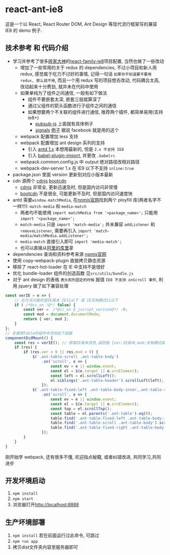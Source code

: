 # react-ant-ie8
这是一个以 React, React Router DOM, Ant Design 等现代流行框架写的兼容 IE8 的 demo 例子.

## 技术参考 和 代码介绍
* 学习并参考了很多[砖家大神](https://github.com/brickspert)的[react-family-ie8](https://github.com/brickspert/react-family-ie8)项目配置, 当然也做了一些改动
	* 增加了一些常用的关于 redux 的 dependencies, 不过小项目和新人用 redux, 感觉属于吃力不讨好的事情, 记得一句话 `如果你不知道要不要用 redux, 那么就不用`, 而且一个用 redux 写的项目想去改动, 代码耦合太高, 改动起来十分费劲, 就并未在代码中使用
	* 如果单纯为了组件之间通信, 一般有如下做法
		* 组件不要嵌套太深, 嵌套三层就算深了
		* 通过父组件的箭头函数进行子组件之间的通信
		* 如果想要两个不关联的组件进行通信, 推荐两个插件, 都简单易用(支持 ie8+)
			* [pubsub-js](https://www.npmjs.com/package/pubsub-js) 上面就有具体例子
			* [signals](https://www.npmjs.com/package/signals) [例子](https://github.com/millermedeiros/js-signals/wiki/Examples) 据说 facebook 就是用的这个
	* webpack 配置增加 less 支持
	* webpack 配置增加 ant design 系列的支持
		* 引入 [antd 1.x](http://1x.ant.design) 本想用最新的, 但是 `2.x 不支持 IE8`
		* 引入 [babel-plugin-import](https://www.npmjs.com/package/babel-plugin-import), 并更改 `.babelrc`
	* webpack.common.config.js 中 output 绝对路径改相对路径
	* webpack-dev-server 1.x 在 IE9 以下不支持 `inline:true`
* package.json 里面 version 更新到对应小版本最新
* cdn 源两个 [cdnjs](https://cdnjs.com) [bootcdn](http://www.bootcdn.cn)
	* [cdnjs](https://cdnjs.com) 非常全, 更新迅速及时, 但是国内访问非常慢
	* [bootcdn](http://www.bootcdn.cn) 不是很全, 可能更新不及时, 但是国内访问速度快
* antd 需要`window.matchMedia`, 在[npmjs官网](https://www.npmjs.com)找到两个 ployfill 库(两者名字不一样!!!): `match-media` 和 `media-match`
	* 两者均不能使用 `import matchMedia from '<package_name>';` 只能用 `import '<package_name>';`
	* `match-media` 只是 `import 'match-media';` 并未兼容 `addListener` 和 `removeListener`, 需要再引入 `import 'match-media/matchMedia.addListener';`
	* `media-match` 直接引入即可 `import 'media-match';`
	* 也可以直接从[阿里的库里](https://as.alipayobjects.com/g/component/??media-match/2.0.2/media.match.min.js)拿
* dependencies 查询和资料参考来源 [npmjs官网](https://www.npmjs.com)
* 使用 copy-webpack-plugin 直接拷贝静态资源
* 移除了 react-hot-loader 在 IE 中支持不是很好
* 优化 bundle-loader 组件的创造函数 见`src/utils/bundle.js`
* 对于 ant design 的表格 `表头和列固定的时候` 报错 `IE8 不支持 onScroll 事件`, 利用 jquery 做了如下兼容处理
```js
const verIE = e => {
	// 此方法只能检查IE版本 IE11以下 或 IE文档模式11以下
	if ( /*@cc_on !@*/ false) {
		const ver =  /*@cc_on @_jscript_version@*/ -0;
		const mod = document.documentMode;
		return { ver, mod };
	}
};
// 在使用Table的组件中添加如下函数
componentDidMount() {
	const res = verIE(); // 获取IE版本信息,返回值 {ver:IE版本,mod:文档模式版本}
	if (res) {
		if (res.ver < 9 || res.mod < 9) {
			$('.ant-table-scroll .ant-table-body')
				.on('scroll', e => {
					const ev = e || window.event;
					const el = $(e.target || e.srcElement);
					const left = el.scrollLeft();
					el.siblings('.ant-table-header').scrollLeft(left);
				});
			$('.ant-table-fixed-left .ant-table-body-inner,.ant-table-scroll .ant-table-body,.ant-table-fixed-right .ant-table-body-inner')
				.on('scroll', e => {
					const ev = e || window.event;
					const el = $(e.target || e.srcElement);
					const top = el.scrollTop();
					const table = el.parents('.ant-table').eq(0);
					table.find('.ant-table-fixed-left .ant-table-body-inner').scrollTop(top);
					table.find('.ant-table-scroll .ant-table-body').scrollTop(top);
					table.find('.ant-table-fixed-right .ant-table-body-inner').scrollTop(top);
				});
		}
	}
}
```

刚开始学 webpack, 还有很多不懂, 欢迎指点秘籍, 或者纠错改进, 共同学习,共同进步

## 开发坏境启动
1. `npm install`
2. `npm start`
3. 浏览器打开[http://localhost:8888](http://localhost:8888)

## 生产坏境部署
1. `npm install` 若在前面运行过此命令, 可跳过
2. `npm run app`
3. 拷贝dist文件夹内容至服务器即可